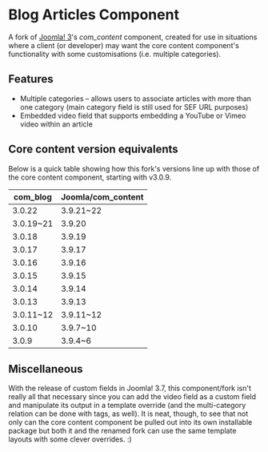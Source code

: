 # Blog Articles Component
A fork of [Joomla! 3](https://github.com/joomla/joomla-cms/)'s *com_content* component, created for use in situations where a client (or developer) may want the core content component's functionality with some customisations (i.e. multiple categories).

## Features
* Multiple categories – allows users to associate articles with more than one category (main category field is still used for SEF URL purposes)
* Embedded video field that supports embedding a YouTube or Vimeo video within an article

## Core content version equivalents
Below is a quick table showing how this fork's versions line up with those of the core content component, starting with v3.0.9.

| com_blog    | Joomla/com_content  |
| ----------- | ------------------  |
| 3.0.22      | 3.9.21~22           |
| 3.0.19~21   | 3.9.20              |
| 3.0.18      | 3.9.19              |
| 3.0.17      | 3.9.17              |
| 3.0.16      | 3.9.16              |
| 3.0.15      | 3.9.15              |
| 3.0.14      | 3.9.14              |
| 3.0.13      | 3.9.13              |
| 3.0.11~12   | 3.9.11~12           |
| 3.0.10      | 3.9.7~10            |
| 3.0.9       | 3.9.4~6             |

## Miscellaneous
With the release of custom fields in Joomla! 3.7, this component/fork isn't really all that necessary since you can add the video field as a custom field and manipulate its output in a template override (and the multi-category relation can be done with tags, as well). It is neat, though, to see that not only can the core content component be pulled out into its own installable package but both it and the renamed fork can use the same template layouts with some clever overrides. :)
